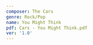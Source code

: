 ```yaml
---
composer: The Cars
genre: Rock/Pop
name: You Might Think
pdf: Cars - You Might Think.pdf
ver: '1.0'
---
```

